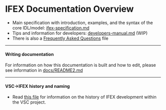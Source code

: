 # IFEX Documentation Overview

- Main specification with introduction, examples, and the syntax of the core IDL/model: [ifex-specification.md](./ifex-specification.md)
- Tips and information for developers: [developers-manual.md](./developers-manual.md) (WIP)
- There is also a [Frequently Asked Questions](FAQ.md) file

----
#### Writing documentation

For information on how this documentation is built and how to edit, please see information in [docs/README2.md](https://github.com/COVESA/ifex/blob/master/docs/README2.md)

----
#### VSC->IFEX history and naming

- Read [this file](./static-history-and-rename.md) for information on the history of IFEX development within the VSC project.

